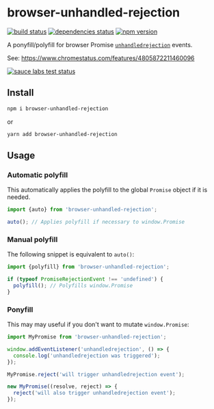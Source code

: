 # browser-unhandled-rejection

[![build status][build-badge]][build-href]
[![dependencies status][deps-badge]][deps-href]
[![npm version][npm-badge]][npm-href]

A ponyfill/polyfill for browser Promise [`unhandledrejection`](https://developer.mozilla.org/en-US/docs/Web/Events/unhandledrejection) events.

See: https://www.chromestatus.com/features/4805872211460096

[![sauce labs test status][sauce-badge]][sauce-href]

## Install

```bash
npm i browser-unhandled-rejection
```
or
```bash
yarn add browser-unhandled-rejection
```

## Usage
### Automatic polyfill
This automatically applies the polyfill to the global `Promise` object if it is needed.
```js
import {auto} from 'browser-unhandled-rejection';

auto(); // Applies polyfill if necessary to window.Promise
```

### Manual polyfill
The following snippet is equivalent to `auto()`:
```js
import {polyfill} from 'browser-unhandled-rejection';

if (typeof PromiseRejectionEvent !== 'undefined') {
  polyfill(); // Polyfills window.Promise
}
```

### Ponyfill
This may may useful if you don't want to mutate `window.Promise`:
```js
import MyPromise from 'browser-unhandled-rejection';

window.addEventListener('unhandledrejection', () => {
  console.log('unhandledrejection was triggered');
});

MyPromise.reject('will trigger unhandledrejection event');

new MyPromise((resolve, reject) => {
  reject('will also trigger unhandledrejection event');
});
```

[npm-badge]: https://badge.fury.io/js/browser-unhandled-rejection.svg
[npm-href]: https://www.npmjs.com/package/browser-unhandled-rejection
[build-badge]: https://travis-ci.org/rtsao/browser-unhandled-rejection.svg?branch=master
[build-href]: https://travis-ci.org/rtsao/browser-unhandled-rejection
[deps-badge]: https://img.shields.io/badge/dependencies-none-brightgreen.svg
[deps-href]: https://david-dm.org/rtsao/browser-unhandled-rejection
[sauce-badge]: https://saucelabs.com/browser-matrix/browser-unhandled-rejection.svg
[sauce-href]: https://saucelabs.com/u/browser-unhandled-rejection

